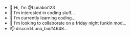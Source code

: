 - 👋 Hi, I’m @Lunaboi123
- 👀 I’m interested in coding stuff...
- 🌱 I’m currently learning coding...
- 💞️ I’m looking to collaborate on a friday night funkin mod...
- 📫 discord:Luna_boi#4648...

<!---
Lunaboi123/Lunaboi123 is a ✨ special ✨ repository because its `README.md` (this file) appears on your GitHub profile.
You can click the Preview link to take a look at your changes.
--->
